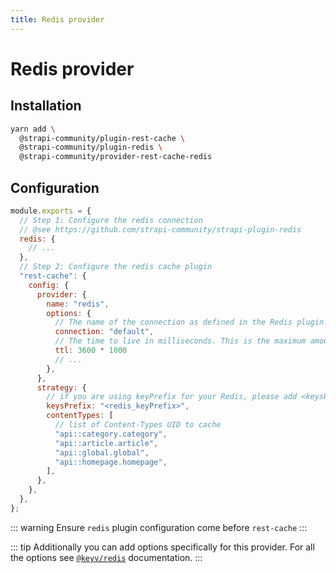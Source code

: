```yaml
---
title: Redis provider
---
```


# Redis provider

## Installation

```bash
yarn add \
  @strapi-community/plugin-rest-cache \
  @strapi-community/plugin-redis \
  @strapi-community/provider-rest-cache-redis
```

## Configuration

```js
module.exports = {
  // Step 1: Configure the redis connection
  // @see https://github.com/strapi-community/strapi-plugin-redis
  redis: {
    // ...
  },
  // Step 2: Configure the redis cache plugin
  "rest-cache": {
    config: {
      provider: {
        name: "redis",
        options: {
          // The name of the connection as defined in the Redis plugin.
          connection: "default",
          // The time to live in milliseconds. This is the maximum amount of time that an item can be in the cache before it is removed.
          ttl: 3600 * 1000
          // ...
        },
      },
      strategy: {
        // if you are using keyPrefix for your Redis, please add <keysPrefix>
        keysPrefix: "<redis_keyPrefix>",
        contentTypes: [
          // list of Content-Types UID to cache
          "api::category.category",
          "api::article.article",
          "api::global.global",
          "api::homepage.homepage",
        ],
      },
    },
  },
};
```

::: warning
Ensure `redis` plugin configuration come before `rest-cache`
:::

::: tip
Additionally you can add options specifically for this provider. For all the options see [`@keyv/redis`](https://github.com/jaredwray/keyv/tree/5f58cad5fb364f80264fe1f38ee3224db21549af/packages/redis#options) documentation.
:::
